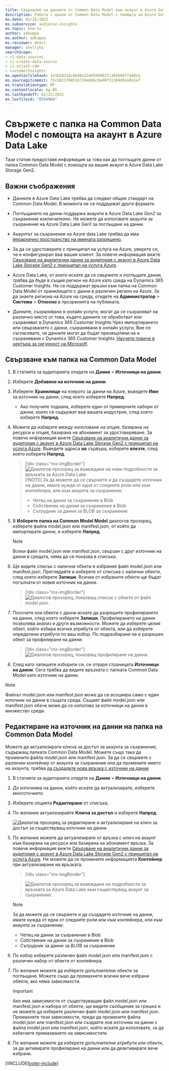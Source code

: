 ```yaml
---
title: Свързване на данните от Common Data Model към акаунт в Azure Data Lake
description: Работа с данни от Common Data Model с помощта на Azure Data Lake Storage.
ms.date: 01/25/2022
ms.subservice: audience-insights
ms.topic: how-to
author: adkuppa
ms.author: adkuppa
ms.reviewer: mhart
manager: shellyha
searchScope:
- ci-data-sources
- ci-create-data-source
- ci-attach-cdm
- customerInsights
ms.openlocfilehash: 1e3b28316c06d6a15dd5690837c365b0677a882e
ms.sourcegitcommit: 73cb021760516729e696c9a90731304d92e0e1ef
ms.translationtype: MT
ms.contentlocale: bg-BG
ms.lasthandoff: 02/25/2022
ms.locfileid: "8354904"
---
```

# <a name="connect-to-a-common-data-model-folder-using-an-azure-data-lake-account"></a>Свържете с папка на Common Data Model с помощта на акаунт в Azure Data Lake

Тази статия предоставя информация за това как да поглъщате данни от папка Common Data Model с помощта на вашия акаунт в Azure Data Lake Storage Gen2.

## <a name="important-considerations"></a>Важни съображения

- Данните в Azure Data Lake трябва да следват общия стандарт на Common Data Model. В момента не се поддържат други формати.

- Поглъщането на данни поддържа акаунти в Azure Data Lake *Gen2* за съхранение изключително. Не можете да използвате акаунти за съхранение на Azure Data Lake Gen1 за поглъщане на данни.

- Акаунтът за съхранение на Azure data Lake трябва да има [йерархично пространство на имената разрешено](/azure/storage/blobs/data-lake-storage-namespace).

- За да се удостоверите с принципал на услуга на Azure, уверете се, че е конфигуриран във вашия клиент. За повече информация вижте [Свързване на аналитични данни за аудитория с акаунт в Azure Data Lake Storage Gen2 с принципал на услуга Azure](connect-service-principal.md).

- Azure Data Lake, от което искате да се свържете и поглъщате данни, трябва да бъде в същия регион на Azure като среда на Dynamics 365 Customer Insights. Не се поддържат връзки към папка на Common Data Model от хранилището с данни в различен регион на Azure. За да знаете региона на Azure на среда, отидете на **Администратор** > **Система** > **Относно** в прозренията на публиката.

- Данните, съхранявани в онлайн услуги, могат да се съхраняват на различно място от това, където данните се обработват или съхраняват в Dynamics 365 Customer Insights.Чрез импортирането или свързването с данни, съхранявани в онлайн услуги, Вие се съгласявате, че данните могат да бъдат прехвърляни на и съхранявани с Dynamics 365 Customer Insights. [Научете повече в центъра за сигурност на Microsoft](https://www.microsoft.com/trust-center).

## <a name="connect-to-a-common-data-model-folder"></a>Свързване към папка на Common Data Model

1. В статията за аудиторията отидете на **Данни** > **Източници на данни**.

1. Изберете **Добавяне на източник на данни**.

1. Изберете **Хранилище** на езерото за данни на Azure, въведете **Име** за източник на данни, след което изберете **Напред**.

   - Ако получите подкана, изберете един от примерните набори от данни, които се съдържат във вашата индустрия, след което изберете **Напред**. 

1. Можете да избирате между използване на опция, базирана на ресурси и опция, базирана на абонамент за удостоверяване. За повече информация вижте [Свързване на аналитични данни за аудитория с акаунт в Azure Data Lake Storage Gen2 с принципал на услуга Azure](connect-service-principal.md). Въведете адреса **на** сървъра, изберете **влезте**, след което изберете **Напред**.
   > [!div class="mx-imgBorder"]
   > ![Диалогов прозорец за въвеждане на нови подробности за връзката за Azure Data Lake.](media/enter-new-storage-details.png)
   > [!NOTE]
   > За да можете да се свържете и да създадете източник на данни, имате нужда от една от следните роли или към контейнера, или към акаунта за съхранение:
   >  - Четец на данни за съхранение в Blob
   >  - Собственик на данни за съхранение в Blob
   >  - Сътрудник за данни за BLOB за съхранение

1. В **Изберете папка на Common Model Model** диалогов прозорец, изберете файла model.json или manifest.json, от който да импортирате данни, и изберете **Напред**.
   > [!NOTE]
   > Всеки файл model.json или manifest.json, свързан с друг източник на данни в средата, няма да се показва в списъка.

1. Ще видите списък с налични обекти в избрания файл model.json или manifest.json. Прегледайте и изберете от списъка с налични обекти, след което изберете **Запиши**. Всички от избраните обекти ще бъдат погълнати от новия източник на данни.
   > [!div class="mx-imgBorder"]
   > ![Диалогов прозорец, показващ списък с обекти от файл model.json.](media/review-entities.png)

8. Посочете кои обекти с данни искате да разрешите профилирането на данни, след което изберете **Запиши**. Профилирането на данни позволява анализ и други възможности. Можете да изберете целия обект, който избира всички атрибути от обекта, или да изберете определени атрибути по ваш избор. По подразбиране не е разрешен обект за профилиране на данни.
   > [!div class="mx-imgBorder"]
   > ![Диалогов прозорец, показващ профилиране на данни.](media/dataprofiling-entities.png)

9. След като запишете изборите си, се отваря страницата **Източници на данни**. Сега трябва да видите връзката с папката Common Data Model като източник на данни.

> [!NOTE]
> Файлът model.json или manifest.json може да се асоциира само с един източник на данни в същата среда. Същият файл model.json или manifest.json обаче може да се използва за източници на данни в множество среди.

## <a name="edit-a-common-data-model-folder-data-source"></a>Редактиране на източник на данни на папка на Common Data Model

Можете да актуализирате ключа за достъп за акаунта за съхранение, съдържащ папката Common Data Model. Можете също така да промените файла model.json или manifest.json. За да се свържете с различен контейнер от акаунта за съхранение или да промените името на акаунта, трябва [да създадете нова връзка с източник на данни](#connect-to-a-common-data-model-folder).

1. В статията за аудиторията отидете на **Данни** > **Източници на данни**.

2. До източника на данни, който искате да актуализирате, изберете многоточието.

3. Изберете опцията **Редактиране** от списъка.

4. По желание актуализирайте **Ключа за достъп** и изберете **Напред**.

   ![Диалогов прозорец за редактиране и актуализиране на ключ за достъп за съществуващ източник на данни.](media/edit-access-key.png)

5. По желание можете да актуализирате от връзка с ключ на акаунт към базирана на ресурси или базирана на абонамент връзка. За повече информация вижте [Свързване на аналитични данни за аудитория с акаунт в Azure Data Lake Storage Gen2 с принципал на услуга Azure](connect-service-principal.md). Не можете да се промените информацията **Контейнер** при актуализиране на връзката.
   > [!div class="mx-imgBorder"]

   > ![Диалогов прозорец за въвеждане на подробности за връзката за Azure Data Lake към съществуващ акаунт за съхранение.](media/enter-existing-storage-details.png)

   > [!NOTE]
   > За да можете да се свържете и да създадете източник на данни, имате нужда от една от следните роли или към контейнера, или към акаунта за съхранение:
   >  - Четец на данни за съхранение в Blob
   >  - Собственик на данни за съхранение в Blob
   >  - Сътрудник за данни за BLOB за съхранение


6. По избор изберете различен файл model.json или manifest.json с различен набор от обекти от контейнера.

7. По желание можете да изберете допълнителни обекти за поглъщане. Можете също да премахнете всички вече избрани обекти, ако няма зависимости.

   > [!IMPORTANT]
   > Ако има зависимости от съществуващия файл model.json или manifest.json и набора от обекти, ще видите съобщение за грешка и не можете да изберете различен файл model.json или manifest.json. Премахнете тези зависимости, преди да промените файла model.json или manifest.json или създайте нов източник на данни с файла model.json или manifest.json, който искате да използвате, за да избегнете премахването на зависимостите.

8. По желание можете да изберете допълнителни атрибути или обекти, за да активирате профилиране на данни или да деактивирате вече избрани.   


[!INCLUDE[footer-include](../includes/footer-banner.md)]

